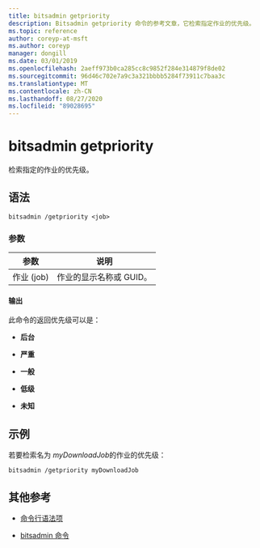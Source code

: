 ```yaml
---
title: bitsadmin getpriority
description: Bitsadmin getpriority 命令的参考文章，它检索指定作业的优先级。
ms.topic: reference
author: coreyp-at-msft
ms.author: coreyp
manager: dongill
ms.date: 03/01/2019
ms.openlocfilehash: 2aeff973b0ca285cc8c9852f284e314879f8de02
ms.sourcegitcommit: 96d46c702e7a9c3a321bbbb5284f73911c7baa3c
ms.translationtype: MT
ms.contentlocale: zh-CN
ms.lasthandoff: 08/27/2020
ms.locfileid: "89028695"
---
```

# <a name="bitsadmin-getpriority"></a>bitsadmin getpriority

检索指定的作业的优先级。

## <a name="syntax"></a>语法

```
bitsadmin /getpriority <job>
```

### <a name="parameters"></a>参数

| 参数 | 说明 |
| -------------- | -------------- |
| 作业 (job) | 作业的显示名称或 GUID。 |

#### <a name="output"></a>输出

此命令的返回优先级可以是：

- **后台**

- **严重**

- **一般**

- **低级**

- **未知**

## <a name="examples"></a>示例

若要检索名为 *myDownloadJob*的作业的优先级：

```
bitsadmin /getpriority myDownloadJob
```

## <a name="additional-references"></a>其他参考

- [命令行语法项](command-line-syntax-key.md)

- [bitsadmin 命令](bitsadmin.md)
